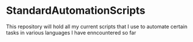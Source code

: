 # StandardAutomationScripts
 This repository will hold all my current scripts that I use to automate certain tasks in various languages I have enncountered so far
